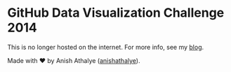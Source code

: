 # GitHub Data Visualization Challenge 2014

This is no longer hosted on the internet. For more info, see my [blog][blog].

Made with &hearts; by Anish Athalye ([anishathalye][anishathalye]).

[blog]: http://www.anishathalye.com/2014/08/25/git-live/
[anishathalye]: https://github.com/anishathalye
